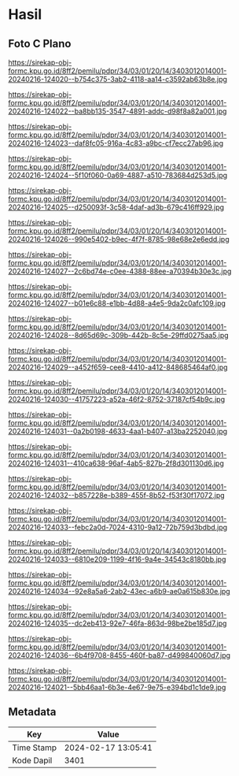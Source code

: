 # Hasil

## Foto C Plano

https://sirekap-obj-formc.kpu.go.id/8ff2/pemilu/pdpr/34/03/01/20/14/3403012014001-20240216-124020--b754c375-3ab2-4118-aa14-c3592ab63b8e.jpg

https://sirekap-obj-formc.kpu.go.id/8ff2/pemilu/pdpr/34/03/01/20/14/3403012014001-20240216-124022--ba8bb135-3547-4891-addc-d98f8a82a001.jpg

https://sirekap-obj-formc.kpu.go.id/8ff2/pemilu/pdpr/34/03/01/20/14/3403012014001-20240216-124023--daf8fc05-916a-4c83-a9bc-cf7ecc27ab96.jpg

https://sirekap-obj-formc.kpu.go.id/8ff2/pemilu/pdpr/34/03/01/20/14/3403012014001-20240216-124024--5f10f060-0a69-4887-a510-783684d253d5.jpg

https://sirekap-obj-formc.kpu.go.id/8ff2/pemilu/pdpr/34/03/01/20/14/3403012014001-20240216-124025--d250093f-3c58-4daf-ad3b-679c416ff929.jpg

https://sirekap-obj-formc.kpu.go.id/8ff2/pemilu/pdpr/34/03/01/20/14/3403012014001-20240216-124026--990e5402-b9ec-4f7f-8785-98e68e2e6edd.jpg

https://sirekap-obj-formc.kpu.go.id/8ff2/pemilu/pdpr/34/03/01/20/14/3403012014001-20240216-124027--2c6bd74e-c0ee-4388-88ee-a70394b30e3c.jpg

https://sirekap-obj-formc.kpu.go.id/8ff2/pemilu/pdpr/34/03/01/20/14/3403012014001-20240216-124027--b01e6c88-e1bb-4d88-a4e5-9da2c0afc109.jpg

https://sirekap-obj-formc.kpu.go.id/8ff2/pemilu/pdpr/34/03/01/20/14/3403012014001-20240216-124028--8d65d69c-309b-442b-8c5e-29ffd0275aa5.jpg

https://sirekap-obj-formc.kpu.go.id/8ff2/pemilu/pdpr/34/03/01/20/14/3403012014001-20240216-124029--a452f659-cee8-4410-a412-848685464af0.jpg

https://sirekap-obj-formc.kpu.go.id/8ff2/pemilu/pdpr/34/03/01/20/14/3403012014001-20240216-124030--41757223-a52a-46f2-8752-37187cf54b9c.jpg

https://sirekap-obj-formc.kpu.go.id/8ff2/pemilu/pdpr/34/03/01/20/14/3403012014001-20240216-124031--0a2b0198-4633-4aa1-b407-a13ba2252040.jpg

https://sirekap-obj-formc.kpu.go.id/8ff2/pemilu/pdpr/34/03/01/20/14/3403012014001-20240216-124031--410ca638-96af-4ab5-827b-2f8d301130d6.jpg

https://sirekap-obj-formc.kpu.go.id/8ff2/pemilu/pdpr/34/03/01/20/14/3403012014001-20240216-124032--b857228e-b389-455f-8b52-f53f30f17072.jpg

https://sirekap-obj-formc.kpu.go.id/8ff2/pemilu/pdpr/34/03/01/20/14/3403012014001-20240216-124033--febc2a0d-7024-4310-9a12-72b759d3bdbd.jpg

https://sirekap-obj-formc.kpu.go.id/8ff2/pemilu/pdpr/34/03/01/20/14/3403012014001-20240216-124033--6810e209-1199-4f16-9a4e-34543c8180bb.jpg

https://sirekap-obj-formc.kpu.go.id/8ff2/pemilu/pdpr/34/03/01/20/14/3403012014001-20240216-124034--92e8a5a6-2ab2-43ec-a6b9-ae0a615b830e.jpg

https://sirekap-obj-formc.kpu.go.id/8ff2/pemilu/pdpr/34/03/01/20/14/3403012014001-20240216-124035--dc2eb413-92e7-46fa-863d-98be2be185d7.jpg

https://sirekap-obj-formc.kpu.go.id/8ff2/pemilu/pdpr/34/03/01/20/14/3403012014001-20240216-124036--6b4f9708-8455-460f-ba87-d499840060d7.jpg

https://sirekap-obj-formc.kpu.go.id/8ff2/pemilu/pdpr/34/03/01/20/14/3403012014001-20240216-124021--5bb46aa1-6b3e-4e67-9e75-e394bd1c1de9.jpg


## Metadata

| Key        | Value               |
| ---------- | ------------------- |
| Time Stamp | 2024-02-17 13:05:41 |
| Kode Dapil | 3401                |



